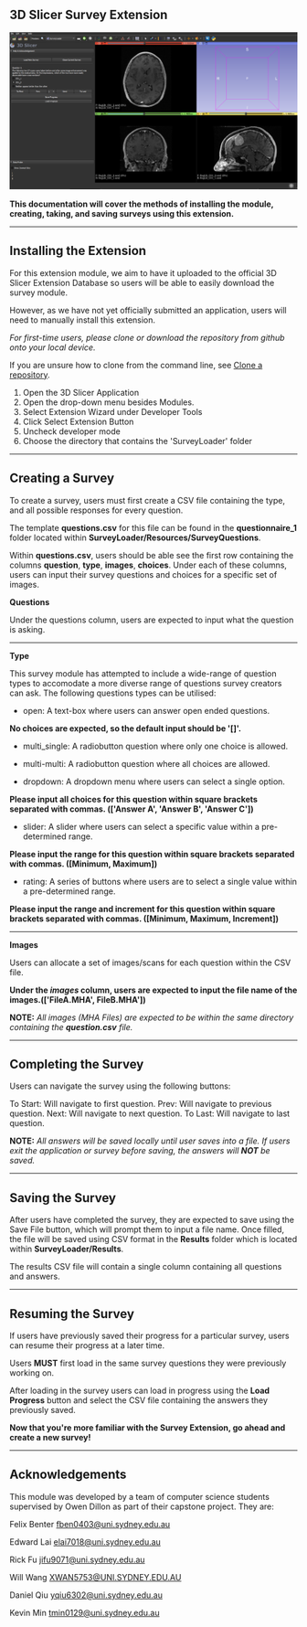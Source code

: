 ## 3D Slicer Survey Extension

![Alt text](Screenshot1.png)

**This documentation will cover the methods of installing the module, creating, taking, and saving surveys using this extension.**

---

## Installing the Extension

For this extension module, we aim to have it uploaded to the official 3D Slicer Extension Database so users will be able to easily download the survey module.

However, as we have not yet officially submitted an application, users will need to manually install this extension.

_For first-time users, please clone or download the repository from github onto your local device._

If you are unsure how to clone from the command line, see [Clone a repository](https://confluence.atlassian.com/x/4whODQ).

1. Open the 3D Slicer Application
2. Open the drop-down menu besides Modules.
3. Select Extension Wizard under Developer Tools
4. Click Select Extension Button
5. Uncheck developer mode
6. Choose the directory that contains the 'SurveyLoader' folder

---

## Creating a Survey

To create a survey, users must first create a CSV file containing the type, and all possible responses for every question.

The template **questions.csv** for this file can be found in the **questionnaire_1** folder located within **SurveyLoader/Resources/SurveyQuestions**.

Within **questions.csv**, users should be able see the first row containing the columns **question**, **type**, **images**, **choices**. Under each of these columns, users can input their survey questions and choices for a specific set of images.

**Questions**

Under the questions column, users are expected to input what the question is asking.

---

**Type**

This survey module has attempted to include a wide-range of question types to accomodate a more diverse range of questions survey creators can ask. The following questions types can be utilised:

- open: A text-box where users can answer open ended questions.

**No choices are expected, so the default input should be '[]'.**

- multi_single: A radiobutton question where only one choice is allowed.

- multi-multi: A radiobutton question where all choices are allowed.

- dropdown: A dropdown menu where users can select a single option.

**Please input all choices for this question within square brackets separated with commas. (['Answer A', 'Answer B', 'Answer C'])**

- slider: A slider where users can select a specific value within a pre-determined range.

**Please input the range for this question within square brackets separated with commas. ([Minimum, Maximum])**

- rating: A series of buttons where users are to select a single value within a pre-determined range.

**Please input the range and increment for this question within square brackets separated with commas. ([Minimum, Maximum, Increment])**

---

**Images**

Users can allocate a set of images/scans for each question within the CSV file.

**Under the _images_ column, users are expected to input the file name of the images.(['FileA.MHA', FileB.MHA'])**

**NOTE:** _All images (MHA Files) are expected to be within the same directory containing the **question.csv** file._

---

## Completing the Survey

Users can navigate the survey using the following buttons:

To Start: Will navigate to first question.
Prev: Will navigate to previous question.
Next: Will navigate to next question.
To Last: Will navigate to last question.

**NOTE:** _All answers will be saved locally until user saves into a file. If users exit the application or survey before saving, the answers will **NOT** be saved._

---

## Saving the Survey

After users have completed the survey, they are expected to save using the Save File button, which will prompt them to input a file name. Once filled, the file will be saved using CSV format in the **Results** folder which is located within **SurveyLoader/Results**.

The results CSV file will contain a single column containing all questions and answers.

---

## Resuming the Survey

If users have previously saved their progress for a particular survey, users can resume their progress at a later time.

Users **MUST** first load in the same survey questions they were previously working on.

After loading in the survey users can load in progress using the **Load Progress** button and select the CSV file containing the answers they previously saved.

**Now that you're more familiar with the Survey Extension, go ahead and create a new survey!**

---

## Acknowledgements

This module was developed by a team of computer science students supervised by Owen Dillon as part of their capstone project. They are:

Felix Benter <fben0403@uni.sydney.edu.au>

Edward Lai <elai7018@uni.sydney.edu.au>

Rick Fu <jifu9071@uni.sydney.edu.au>

Will Wang <XWAN5753@UNI.SYDNEY.EDU.AU>

Daniel Qiu <yqiu6302@uni.sydney.edu.au>

Kevin Min <tmin0129@uni.sydney.edu.au>
